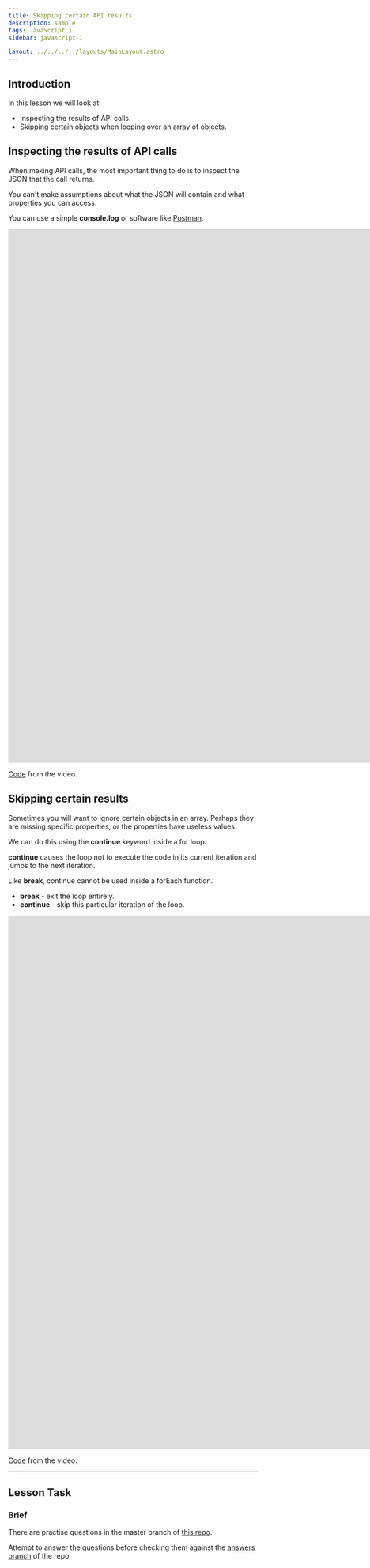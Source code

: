 ```yaml
---
title: Skipping certain API results
description: sample
tags: JavaScript 1
sidebar: javascript-1

layout: ../../../../layouts/MainLayout.astro
---
```


## Introduction

In this lesson we will look at:

- Inspecting the results of API calls.
- Skipping certain objects when looping over an array of objects.

## Inspecting the results of API calls

When making API calls, the most important thing to do is to inspect the JSON that the call returns.

You can't make assumptions about what the JSON will contain and what properties you can access.

You can use a simple **console.log** or software like [Postman](https://www.postman.com/downloads/).

<iframe src="https://player.vimeo.com/video/452802372?h=41b688b066&amp;badge=0&amp;autopause=0&amp;player_id=0&amp;app_id=58479" width="2560" height="1080" frameborder="0" allow="autoplay; fullscreen; picture-in-picture" allowfullscreen title="Inspecting the results of API calls"></iframe>

[Code](https://github.com/NoroffFEU/inspecting-the-results-of-api-calls) from the video.

## Skipping certain results

Sometimes you will want to ignore certain objects in an array. Perhaps they are missing specific properties, or the properties have useless values.

We can do this using the **continue** keyword inside a for loop.

**continue** causes the loop not to execute the code in its current iteration and jumps to the next iteration.

Like **break**, continue cannot be used inside a forEach function.

- **break** - exit the loop entirely.
- **continue** - skip this particular iteration of the loop.

<iframe src="https://player.vimeo.com/video/452856488?h=7bd3c974a7&amp;badge=0&amp;autopause=0&amp;player_id=0&amp;app_id=58479" width="2560" height="1080" frameborder="0" allow="autoplay; fullscreen; picture-in-picture" allowfullscreen title="Skipping certain objects when looping over an array of objects"></iframe>

[Code](https://github.com/NoroffFEU/get-requests-skipping-certain-results) from the video.

<hr>

## Lesson Task

### Brief

There are practise questions in the master branch of [this repo](https://github.com/NoroffFEU/lesson-task-js1-module4-lesson1).

Attempt to answer the questions before checking them against the [answers branch](https://github.com/NoroffFEU/lesson-task-js1-module4-lesson1/tree/answers) of the repo.
